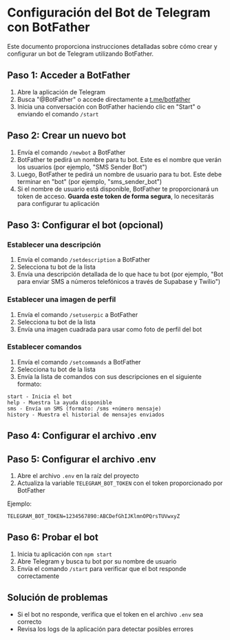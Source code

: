 # Configuración del Bot de Telegram con BotFather

Este documento proporciona instrucciones detalladas sobre cómo crear y configurar un bot de Telegram utilizando BotFather.

## Paso 1: Acceder a BotFather

1. Abre la aplicación de Telegram
2. Busca "@BotFather" o accede directamente a [t.me/botfather](https://t.me/botfather)
3. Inicia una conversación con BotFather haciendo clic en "Start" o enviando el comando `/start`

## Paso 2: Crear un nuevo bot

1. Envía el comando `/newbot` a BotFather
2. BotFather te pedirá un nombre para tu bot. Este es el nombre que verán los usuarios (por ejemplo, "SMS Sender Bot")
3. Luego, BotFather te pedirá un nombre de usuario para tu bot. Este debe terminar en "bot" (por ejemplo, "sms_sender_bot")
4. Si el nombre de usuario está disponible, BotFather te proporcionará un token de acceso. **Guarda este token de forma segura**, lo necesitarás para configurar tu aplicación

## Paso 3: Configurar el bot (opcional)

### Establecer una descripción

1. Envía el comando `/setdescription` a BotFather
2. Selecciona tu bot de la lista
3. Envía una descripción detallada de lo que hace tu bot (por ejemplo, "Bot para enviar SMS a números telefónicos a través de Supabase y Twilio")

### Establecer una imagen de perfil

1. Envía el comando `/setuserpic` a BotFather
2. Selecciona tu bot de la lista
3. Envía una imagen cuadrada para usar como foto de perfil del bot

### Establecer comandos

1. Envía el comando `/setcommands` a BotFather
2. Selecciona tu bot de la lista
3. Envía la lista de comandos con sus descripciones en el siguiente formato:

```
start - Inicia el bot
help - Muestra la ayuda disponible
sms - Envía un SMS (formato: /sms +número mensaje)
history - Muestra el historial de mensajes enviados
```

## Paso 4: Configurar el archivo .env

## Paso 5: Configurar el archivo .env

1. Abre el archivo `.env` en la raíz del proyecto
2. Actualiza la variable `TELEGRAM_BOT_TOKEN` con el token proporcionado por BotFather

Ejemplo:

```
TELEGRAM_BOT_TOKEN=1234567890:ABCDefGhIJKlmnOPQrsTUVwxyZ
```

## Paso 6: Probar el bot

1. Inicia tu aplicación con `npm start`
2. Abre Telegram y busca tu bot por su nombre de usuario
3. Envía el comando `/start` para verificar que el bot responde correctamente

## Solución de problemas

- Si el bot no responde, verifica que el token en el archivo `.env` sea correcto
- Revisa los logs de la aplicación para detectar posibles errores